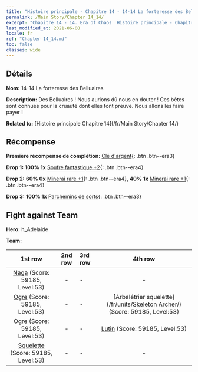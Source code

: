 ```yaml
---
title: "Histoire principale - Chapitre 14 - 14-14 La forteresse des Belluaires"
permalink: /Main Story/Chapter 14_14/
excerpt: "Chapitre 14 - 14. Era of Chaos  Histoire principale - Chapitre 14_14. 14-14 La forteresse des Belluaires"
last_modified_at: 2021-06-08
locale: fr
ref: "Chapter 14_14.md"
toc: false
classes: wide
---
```


## Détails

 **Nom:** 14-14 La forteresse des Belluaires

 **Description:** Des Belluaires ! Nous aurions dû nous en douter ! Ces bêtes sont connues pour la cruauté dont elles font preuve. Nous allons les faire payer !

 **Related to:** [Histoire principale Chapitre 14](/fr/Main Story/Chapter 14/)

## Récompense

 **Première récompense de complétion:** [Clé d'argent](/ItemsFR/con_693/){: .btn .btn--era3}

 **Drop 1:** **100% 1x** [Soufre fantastique +2](/ItemsFR/mat_50/){: .btn .btn--era4}

 **Drop 2:** **60% 0x** [Minerai rare +1](/ItemsFR/mat_40/){: .btn .btn--era4}, **40% 1x** [Minerai rare +1](/ItemsFR/mat_40/){: .btn .btn--era4}

 **Drop 3:** **100% 1x** [Parchemins de sorts](/ItemsFR/con_694/){: .btn .btn--era3}


## Fight against Team
 **Hero:** h_Adelaide

 **Team:**


  | 1st row | 2nd row | 3rd row | 4th row |
  |:----:|:----:|:----|:----:|
  | [Naga](/fr/units/Naga/) (Score: 59185, Level:53)  | - | - | - |
  | [Ogre](/fr/units/Ogre/) (Score: 59185, Level:53)  | - | - | [Arbalétrier squelette](/fr/units/Skeleton Archer/) (Score: 59185, Level:53)  |
  | [Ogre](/fr/units/Ogre/) (Score: 59185, Level:53)  | - | - | [Lutin](/fr/units/Gremlin/) (Score: 59185, Level:53)  |
  | [Squelette](/fr/units/Skeleton/) (Score: 59185, Level:53)  | - | - | - |


